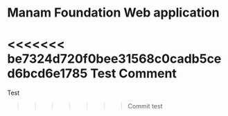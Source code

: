 # Manam Foundation Web application
<<<<<<< be7324d720f0bee31568c0cadb5ced6bcd6e1785
Test Comment
=======
Test
>>>>>>> Commit test
